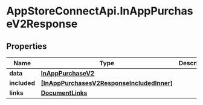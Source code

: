 # AppStoreConnectApi.InAppPurchaseV2Response

## Properties

Name | Type | Description | Notes
------------ | ------------- | ------------- | -------------
**data** | [**InAppPurchaseV2**](InAppPurchaseV2.md) |  | 
**included** | [**[InAppPurchasesV2ResponseIncludedInner]**](InAppPurchasesV2ResponseIncludedInner.md) |  | [optional] 
**links** | [**DocumentLinks**](DocumentLinks.md) |  | 


